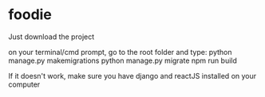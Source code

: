 # foodie

Just download the project

on your terminal/cmd prompt, go to the root folder and type:
python manage.py makemigrations
python manage.py migrate
npm run build

If it doesn't work, make sure you have django and reactJS installed on your computer
